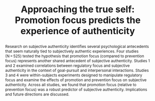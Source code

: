 ---
title: "Approaching the true self: Promotion focus predicts the experience of authenticity"
authors:
- Jinhyung Kim
- Kaiyuan Chen
- admin
- Joshua Hicks
- Rebecca Schlegel
date: ""
doi: "10.1016/j.jrp.2018.12.001"

# Schedule page publish date (NOT publication's date).
publishDate: "2018-12-23T00:00:00Z"

# Publication type.
# Legend: 0 = Uncategorized; 1 = Conference paper; 2 = Journal article;
# 3 = Preprint / Working Paper; 4 = Report; 5 = Book; 6 = Book section;
# 7 = Thesis; 8 = Patent
publication_types: ["2"]

# Publication name and optional abbreviated publication name.
publication: "*journalname*"
publication_short: ""

abstract: Research on subjective authenticity identifies several psychological antecedents that seem naturally tied to subjectively authentic experiences. Four studies (N = 525) tested the hypothesis that promotion focus (compared to prevention focus) represents another shared antecedent of subjective authenticity. Studies 1 and 2 examined correlations between regulatory focus and subjective authenticity in the context of goal-pursuit and interpersonal interactions. Studies 3 and 4 were within-subjects experiments designed to manipulate regulatory focus and examine the effects of promotion and prevention focus on subjective authenticity. Across all studies, we found that promotion focus (relative to prevention focus) was a robust predictor of subjective authenticity. Implications and future directions are discussed.

# Summary. An optional shortened abstract.
summary: Promotion focus (PF) positively predicts authenticity in a variety of contexts. Goal PF predicts goal authenticity regardless of match between trait and goal PF. Trait PF predicts authenticity with approach orientation controlled for. Experimentally induced PF leads people to feel more authentic in the moment. Autonomy and competence underlie the link between PF and authenticity.

tags:
- Source Themes
featured: false

# links:
# - name: ""
#   url: ""
url_pdf: ''
url_code: ''
url_dataset: ''
url_poster: ''
url_project: 'https://osf.io/jtafx/'
url_slides: ''
url_source: ''
url_video: ''

# Featured image
# To use, add an image named `featured.jpg/png` to your page's folder. 
image:
  caption: 'Image credit: [**Unsplash**](https://unsplash.com/photos/UcI5OAPD820)'
  focal_point: ""
  preview_only: false

# Associated Projects (optional).
#   Associate this publication with one or more of your projects.
#   Simply enter your project's folder or file name without extension.
#   E.g. `internal-project` references `content/project/internal-project/index.md`.
#   Otherwise, set `projects: []`.
projects: []

---